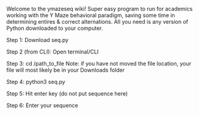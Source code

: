 Welcome to the ymazeseq wiki! Super easy program to run for academics working with the Y Maze behavioral paradigm, saving some time in determining entires & correct alternations. All you need is any version of Python downloaded to your computer.

Step 1: Download seq.py

Step 2 (from CLI): Open terminal/CLI

Step 3: cd /path_to_file Note: if you have not moved the file location, your file will most likely be in your Downloads folder

Step 4: python3 seq.py

Step 5: Hit enter key (do not put sequence here)

Step 6: Enter your sequence

